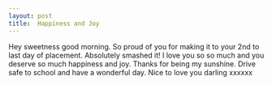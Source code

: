 ```yaml
---
layout: post
title:  Happiness and Joy
---
```

Hey sweetness good morning. So proud of you for making it to your 2nd to last day of placement. Absolutely smashed it! I love you so so much and you deserve so much happiness and joy. Thanks for being my sunshine. Drive safe to school and have a wonderful day. Nice to love you darling xxxxxx
